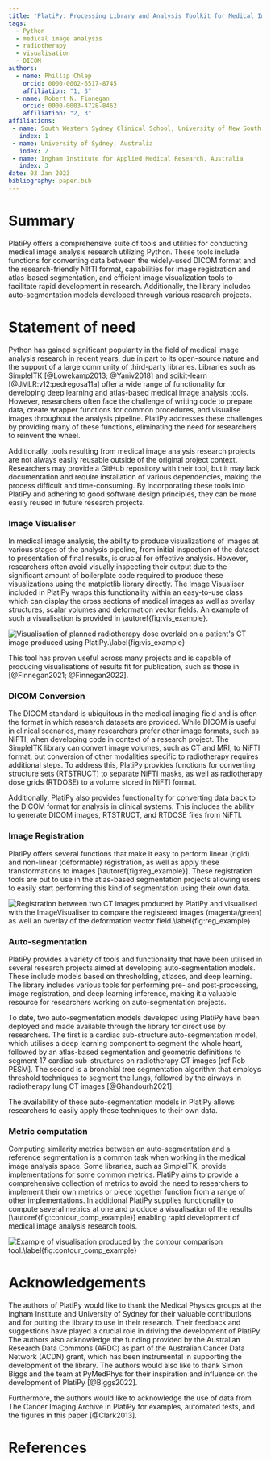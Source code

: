 ```yaml
---
title: 'PlatiPy: Processing Library and Analysis Toolkit for Medical Imaging in Python'
tags:
  - Python
  - medical image analysis
  - radiotherapy
  - visualisation
  - DICOM
authors:
  - name: Phillip Chlap
    orcid: 0000-0002-6517-8745
    affiliation: "1, 3"
  - name: Robert N. Finnegan
    orcid: 0000-0003-4728-8462
    affiliation: "2, 3"
affiliations:
 - name: South Western Sydney Clinical School, University of New South Wales, Australia
   index: 1
 - name: University of Sydney, Australia
   index: 2
 - name: Ingham Institute for Applied Medical Research, Australia
   index: 3
date: 03 Jan 2023
bibliography: paper.bib
---
```


# Summary

PlatiPy offers a comprehensive suite of tools and utilities for conducting medical image analysis research utilizing Python. These tools include functions for converting data between the widely-used DICOM format and the research-friendly NIfTI format, capabilities for image registration and atlas-based segmentation, and efficient image visualization tools to facilitate rapid development in research. Additionally, the library includes auto-segmentation models developed through various research projects.

# Statement of need

Python has gained significant popularity in the field of medical image analysis research in recent years, due in part to its open-source nature and the support of a large community of third-party libraries. Libraries such as SimpleITK [@Lowekamp2013; @Yaniv2018] and scikit-learn [@JMLR:v12:pedregosa11a] offer a wide range of functionality for developing deep learning and atlas-based medical image analysis tools. However, researchers often face the challenge of writing code to prepare data, create wrapper functions for common procedures, and visualise images throughout the analysis pipeline. PlatiPy addresses these challenges by providing many of these functions, eliminating the need for researchers to reinvent the wheel.

Additionally, tools resulting from medical image analysis research projects are not always easily reusable outside of the original project context. Researchers may provide a GitHub repository with their tool, but it may lack documentation and require installation of various dependencies, making the process difficult and time-consuming. By incorporating these tools into PlatiPy and adhering to good software design principles, they can be more easily reused in future research projects.

### Image Visualiser

In medical image analysis, the ability to produce visualizations of images at various stages of the analysis pipeline, from initial inspection of the dataset to presentation of final results, is crucial for effective analysis. However, researchers often avoid visually inspecting their output due to the significant amount of boilerplate code required to produce these visualizations using the matplotlib library directly. The Image Visualiser included in PlatiPy wraps this functionality within an easy-to-use class which can display the cross sections of medical images as well as overlay structures, scalar volumes and deformation vector fields. An example of such a visualisation is provided in \autoref{fig:vis_example}.

![Visualisation of planned radiotherapy dose overlaid on a patient's CT image produced using PlatiPy.\label{fig:vis_example}](figure_1.png)

This tool has proven useful across many projects and is capable of producing visualisations of results fit for publication, such as those in [@Finnegan2021; @Finnegan2022].

### DICOM Conversion

The DICOM standard is ubiquitous in the medical imaging field and is often the format in which research datasets are provided. While DICOM is useful in clinical scenarios, many researchers prefer other image formats, such as NiFTI, when developing code in context of a research project. The SimpleITK library can convert image volumes, such as CT and MRI, to NiFTI format, but conversion of other modalities specific to radiotherapy requires additional steps. To address this, PlatiPy provides functions for converting structure sets (RTSTRUCT) to separate NiFTI masks, as well as radiotherapy dose grids (RTDOSE) to a volume stored in NiFTI format.

Additionally, PlatiPy also provides functionality for converting data back to the DICOM format for analysis in clinical systems. This includes the ability to generate DICOM images, RTSTRUCT, and RTDOSE files from NiFTI.

### Image Registration

PlatiPy offers several functions that make it easy to perform linear (rigid) and non-linear (deformable) registration, as well as apply these transformations to images [\autoref{fig:reg_example}]. These registration tools are put to use in the atlas-based segmentation projects allowing users to easily start performing this kind of segmentation using their own data.

![Registration between two CT images produced by PlatiPy and visualised with the ImageVisualiser to compare the registered images (magenta/green) as well an overlay of the deformation vector field.\label{fig:reg_example}](figure_2.png)

### Auto-segmentation

PlatiPy provides a variety of tools and functionality that have been utilised in several research projects aimed at developing auto-segmentation models. These include models based on thresholding, atlases, and deep learning. The library includes various tools for performing pre- and post-processing, image registration, and deep learning inference, making it a valuable resource for researchers working on auto-segmentation projects.

To date, two auto-segmentation models developed using PlatiPy have been deployed and made available through the library for direct use by researchers. The first is a cardiac sub-structure auto-segmentation model, which utilises a deep learning component to segment the whole heart, followed by an atlas-based segmentation and geometric definitions to segment 17 cardiac sub-structures on radiotherapy CT images [ref Rob PESM]. The second is a bronchial tree segmentation algorithm that employs threshold techniques to segment the lungs, followed by the airways in radiotherapy lung CT images [@Ghandourh2021].

The availability of these auto-segmentation models in PlatiPy allows researchers to easily apply these techniques to their own data.

### Metric computation

Computing similarity metrics between an auto-segmentation and a reference segmentation is a common task when working in the medical image analysis space. Some libraries, such as SimpleITK, provide implementations for some common metrics. PlatiPy aims to provide a comprehensive collection of metrics to avoid the need to researchers to implement their own metrics or piece together function from a range of other implementations. In additional PlatiPy supplies functionality to compute several metrics at one and produce a visualisation of the results [\autoref{fig:contour_comp_example}] enabling rapid development of medical image analysis research tools.

![Example of visualisation produced by the contour comparison tool.\label{fig:contour_comp_example}](figure_3.png)

# Acknowledgements

The authors of PlatiPy would like to thank the Medical Physics groups at the Ingham Institute and University of Sydney for their valuable contributions and for putting the library to use in their research. Their feedback and suggestions have played a crucial role in driving the development of PlatiPy. The authors also acknowledge the funding provided by the Australian Research Data Commons (ARDC) as part of the Australian Cancer Data Network (ACDN) grant, which has been instrumental in supporting the development of the library. The authors would also like to thank Simon Biggs and the team at PyMedPhys for their inspiration and influence on the development of PlatiPy [@Biggs2022].

Furthermore, the authors would like to acknowledge the use of data from The Cancer Imaging Archive in PlatiPy for examples, automated tests, and the figures in this paper [@Clark2013].

# References
